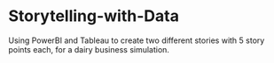 # Storytelling-with-Data
Using PowerBI and Tableau to create two different stories with 5 story points each, for a dairy business simulation.
